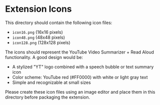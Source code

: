 # Extension Icons

This directory should contain the following icon files:

- `icon16.png` (16x16 pixels)
- `icon48.png` (48x48 pixels)
- `icon128.png` (128x128 pixels)

The icons should represent the YouTube Video Summarizer + Read Aloud functionality. A good design would be:
- A stylized "YT" logo combined with a speech bubble or text summary icon
- Color scheme: YouTube red (#FF0000) with white or light gray text
- Simple and recognizable at small sizes

Please create these icon files using an image editor and place them in this directory before packaging the extension.
